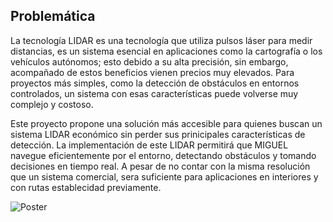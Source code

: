## Problemática
La tecnología LIDAR es una tecnología que utiliza pulsos láser para medir distancias, es un sistema esencial en aplicaciones como la cartografía o los vehículos autónomos; esto debido a su alta precisión, sin embargo, acompañado de estos beneficios vienen precios muy elevados. Para proyectos más simples, como la detección de obstáculos en entornos controlados, un sistema con esas características puede volverse muy complejo y costoso.

Este proyecto propone una solución más accesible para quienes buscan un sistema LIDAR económico sin perder sus prinicipales características de detección. La implementación de este LIDAR permitirá que MIGUEL navegue eficientemente por el entorno, detectando obstáculos y tomando decisiones en tiempo real. A pesar de no contar con la misma resolución que un sistema comercial, sera suficiente para aplicaciones en interiores y con rutas establecidad previamente.

![Poster](C:\Users\57320\OneDrive\Escritorio\Lidar\Dispositivo_MIGUEL\imagenes\poster_ingenia.jpg)
